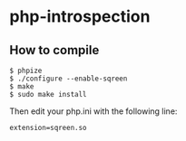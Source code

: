 # php-introspection

## How to compile

    $ phpize
    $ ./configure --enable-sqreen
    $ make
    $ sudo make install

Then edit your php.ini with the following line:

    extension=sqreen.so
